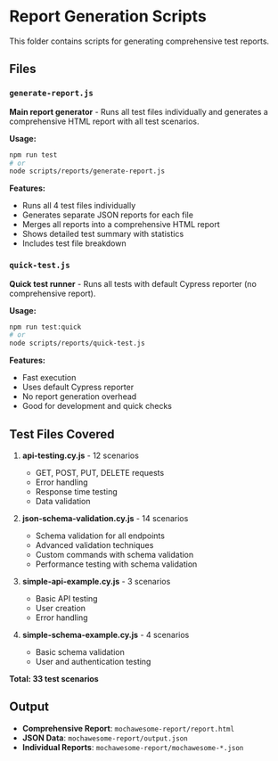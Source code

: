 # Report Generation Scripts

This folder contains scripts for generating comprehensive test reports.

## Files

### `generate-report.js`
**Main report generator** - Runs all test files individually and generates a comprehensive HTML report with all test scenarios.

**Usage:**
```bash
npm run test
# or
node scripts/reports/generate-report.js
```

**Features:**
- Runs all 4 test files individually
- Generates separate JSON reports for each file
- Merges all reports into a comprehensive HTML report
- Shows detailed test summary with statistics
- Includes test file breakdown

### `quick-test.js`
**Quick test runner** - Runs all tests with default Cypress reporter (no comprehensive report).

**Usage:**
```bash
npm run test:quick
# or
node scripts/reports/quick-test.js
```

**Features:**
- Fast execution
- Uses default Cypress reporter
- No report generation overhead
- Good for development and quick checks

## Test Files Covered

1. **api-testing.cy.js** - 12 scenarios
   - GET, POST, PUT, DELETE requests
   - Error handling
   - Response time testing
   - Data validation

2. **json-schema-validation.cy.js** - 14 scenarios
   - Schema validation for all endpoints
   - Advanced validation techniques
   - Custom commands with schema validation
   - Performance testing with schema validation

3. **simple-api-example.cy.js** - 3 scenarios
   - Basic API testing
   - User creation
   - Error handling

4. **simple-schema-example.cy.js** - 4 scenarios
   - Basic schema validation
   - User and authentication testing

**Total: 33 test scenarios**

## Output

- **Comprehensive Report**: `mochawesome-report/report.html`
- **JSON Data**: `mochawesome-report/output.json`
- **Individual Reports**: `mochawesome-report/mochawesome-*.json`
